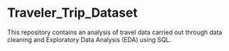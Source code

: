 # Traveler_Trip_Dataset
This repository contains an analysis of travel data carried out through data cleaning and Exploratory Data Analysis (EDA) using SQL.
